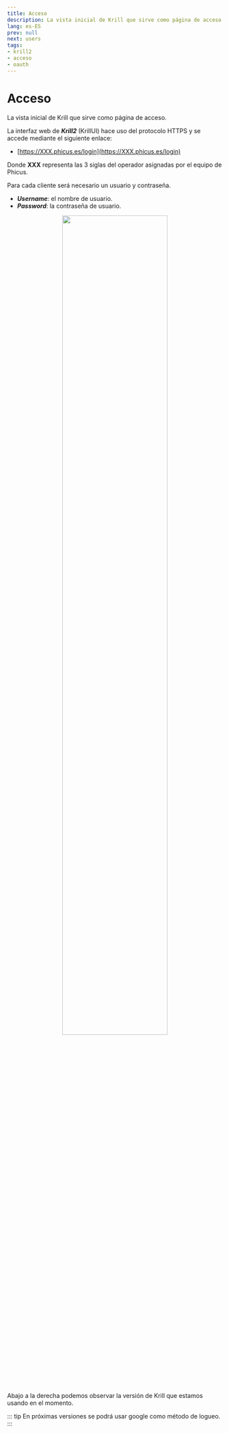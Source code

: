 ```yaml
---
title: Acceso
description: La vista inicial de Krill que sirve como página de acceso.
lang: es-ES
prev: null
next: users
tags:
- krill2
- acceso
- oauth
---
```

# Acceso

La vista inicial de Krill que sirve como página de acceso.

La interfaz web de ***Krill2*** (KrillUI) hace uso del protocolo HTTPS y se accede mediante el siguiente enlace:
- [https://XXX.phicus.es/login](https://XXX.phicus.es/login)

Donde **XXX** representa las 3 siglas del operador asignadas por el equipo de Phicus.

Para cada cliente será necesario un usuario y contraseña.

- ***Username***: el nombre de usuario.
- ***Password***: la contraseña de usuario.

<p align="center"><img src="@images/krill2/main/0001.png" max-width=30% width=70%;></p>

Abajo a la derecha podemos observar la versión de Krill que estamos usando en el momento.

::: tip
En próximas versiones se podrá usar google como método de logueo.
:::

